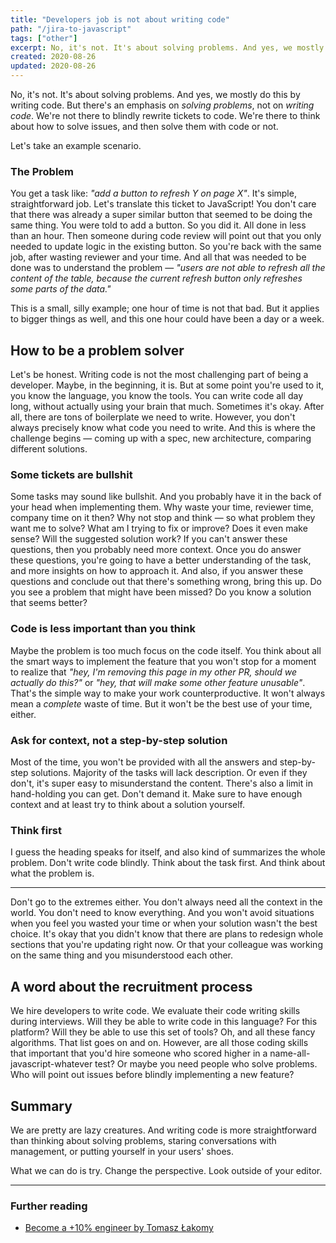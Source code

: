```yaml
---
title: "Developers job is not about writing code"
path: "/jira-to-javascript"
tags: ["other"]
excerpt: No, it's not. It's about solving problems. And yes, we mostly do this by writing code. But there's an emphasis on solving problems, not on writing code. We're not there to blindly rewrite tickets to code. We're here to think about how to solve issues, and then solving them by writing code, or not.
created: 2020-08-26
updated: 2020-08-26
---
```


No, it's not. It's about solving problems. And yes, we mostly do this by writing code. But there's an emphasis on _solving problems_, not on _writing code_. We're not there to blindly rewrite tickets to code. We're there to think about how to solve issues, and then solve them with code or not.

Let's take an example scenario.

### The Problem

You get a task like: _"add a button to refresh Y on page X"_. It's simple, straightforward job. Let's translate this ticket to JavaScript! You don't care that there was already a super similar button that seemed to be doing the same thing. You were told to add a button. So you did it. All done in less than an hour. Then someone during code review will point out that you only needed to update logic in the existing button. So you're back with the same job, after wasting reviewer and your time.
And all that was needed to be done was to understand the problem — _"users are not able to refresh all the content of the table, because the current refresh button only refreshes some parts of the data."_

This is a small, silly example; one hour of time is not that bad. But it applies to bigger things as well, and this one hour could have been a day or a week.

## How to be a problem solver

Let's be honest. Writing code is not the most challenging part of being a developer. Maybe, in the beginning, it is. But at some point you're used to it, you know the language, you know the tools. You can write code all day long, without actually using your brain that much. Sometimes it's okay. After all, there are tons of boilerplate we need to write. However, you don't always precisely know what code you need to write. And this is where the challenge begins — coming up with a spec, new architecture, comparing different solutions.

### Some tickets are bullshit

Some tasks may sound like bullshit. And you probably have it in the back of your head when implementing them. Why waste your time, reviewer time, company time on it then? Why not stop and think — so what problem they want me to solve? What am I trying to fix or improve? Does it even make sense? Will the suggested solution work? If you can't answer these questions, then you probably need more context. Once you do answer these questions, you're going to have a better understanding of the task, and more insights on how to approach it. And also, if you answer these questions and conclude out that there's something wrong, bring this up. Do you see a problem that might have been missed? Do you know a solution that seems better?

### Code is less important than you think

Maybe the problem is too much focus on the code itself. You think about all the smart ways to implement the feature that you won't stop for a moment to realize that _"hey, I'm removing this page in my other PR, should we actually do this?"_ or _"hey, that will make some other feature unusable"_. That's the simple way to make your work counterproductive. It won't always mean a _complete_ waste of time. But it won't be the best use of your time, either.

### Ask for context, not a step-by-step solution

Most of the time, you won't be provided with all the answers and step-by-step solutions. Majority of the tasks will lack description. Or even if they don't, it's super easy to misunderstand the content. There's also a limit in hand-holding you can get. Don't demand it. Make sure to have enough context and at least try to think about a solution yourself.

### Think first

I guess the heading speaks for itself, and also kind of summarizes the whole problem. Don't write code blindly. Think about the task first. And think about what the problem is.

---

Don't go to the extremes either. You don't always need all the context in the world. You don't need to know everything. And you won't avoid situations when you feel you wasted your time or when your solution wasn't the best choice. It's okay that you didn't know that there are plans to redesign whole sections that you're updating right now. Or that your colleague was working on the same thing and you misunderstood each other.

## A word about the recruitment process

We hire developers to write code. We evaluate their code writing skills during interviews. Will they be able to write code in this language? For this platform? Will they be able to use this set of tools? Oh, and all these fancy algorithms. That list goes on and on.
However, are all those coding skills that important that you'd hire someone who scored higher in a name-all-javascript-whatever test? Or maybe you need people who solve problems. Who will point out issues before blindly implementing a new feature?

## Summary

We are pretty are lazy creatures. And writing code is more straightforward than thinking about solving problems, staring conversations with management, or putting yourself in your users' shoes.

What we can do is try. Change the perspective. Look outside of your editor.

---

### Further reading

- [Become a +10% engineer by Tomasz Łakomy](https://dev.to/tlakomy/become-a-10-engineer-g78)

